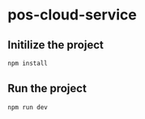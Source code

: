 # pos-cloud-service

## Initilize the project

```bash
npm install
```

## Run the project

```bash
npm run dev
```